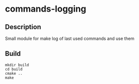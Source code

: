 
# commands-logging

## Description

Small module for make log of last used commands and use them

## Build

```
mkdir build
cd build
cmake ..
make
```
